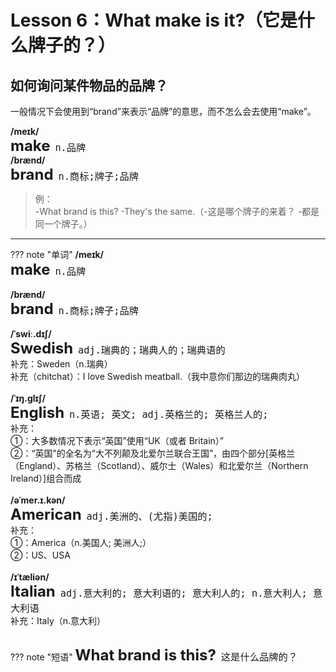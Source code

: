 # Lesson 6：What make is it?（它是什么牌子的？）

## 如何询问某件物品的品牌？

一般情况下会使用到“brand”来表示“品牌”的意思，而不怎么会去使用“make”。

**/meɪk/**<br>
<font size=5>**make**</font>&nbsp;&nbsp;<font size=4>`n.品牌`</font><br>
**/brænd/**<br>
<font size=5>**brand**</font>&nbsp;&nbsp;<font size=4>`n.商标;牌子;品牌`</font><br>

> 例：<br>
> -What brand is this? -They's the same.（-这是哪个牌子的来着？ -都是同一个牌子。）<br>


---
??? note "单词"
    **/meɪk/**<br>
    <font size=5>**make**</font>&nbsp;&nbsp;<font size=4>`n.品牌`</font><br>
    <br>
    **/brænd/**<br>
    <font size=5>**brand**</font>&nbsp;&nbsp;<font size=4>`n.商标;牌子;品牌`</font><br>
    <br>
    **/ˈswiː.dɪʃ/**<br>
    <font size=5>**Swedish**</font>&nbsp;&nbsp;<font size=4>`adj.瑞典的；瑞典人的；瑞典语的`</font><br>
    补充：Sweden（n.瑞典）<br>
    补充（chitchat）：I love Swedish meatball.（我中意你们那边的瑞典肉丸）
    <br>
    <br>
    **/ˈɪŋ.ɡlɪʃ/**<br>
    <font size=5>**English**</font>&nbsp;&nbsp;<font size=4>`n.英语; 英文; adj.英格兰的; 英格兰人的;`</font><br>
    补充：<br>
    ①：大多数情况下表示“英国”使用“UK（或者 Britain）”<br>
    ②：“英国”的全名为“大不列颠及北爱尔兰联合王国”，由四个部分[英格兰（England）、苏格兰（Scotland）、威尔士（Wales）和北爱尔兰（Northern Ireland）]组合而成<br>
    <br>
    **/əˈmer.ɪ.kən/**<br>
    <font size=5>**American**</font>&nbsp;&nbsp;<font size=4>`adj.美洲的、(尤指)美国的;`</font><br>
    补充：<br>
    ①：America（n.美国人; 美洲人;）<br>
    ②：US、USA<br>
    <br>
    **/ɪˈtæliən/**<br>
    <font size=5>**Italian**</font>&nbsp;&nbsp;<font size=4>`adj.意大利的; 意大利语的; 意大利人的; n.意大利人; 意大利语`</font><br>
    补充：Italy（n.意大利）<br>
    <br>


??? note "短语"
    <font size=5>**What brand is this?**</font>&nbsp;&nbsp;<font size=4>`这是什么品牌的？`</font><br>

